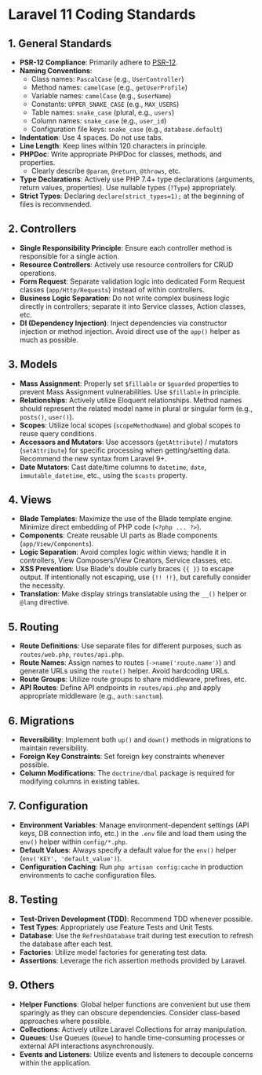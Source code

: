 # Laravel 11 Coding Standards

## 1. General Standards

*   **PSR-12 Compliance**: Primarily adhere to [PSR-12](https://www.php-fig.org/psr/psr-12/).
*   **Naming Conventions**:
    *   Class names: `PascalCase` (e.g., `UserController`)
    *   Method names: `camelCase` (e.g., `getUserProfile`)
    *   Variable names: `camelCase` (e.g., `$userName`)
    *   Constants: `UPPER_SNAKE_CASE` (e.g., `MAX_USERS`)
    *   Table names: `snake_case` (plural, e.g., `users`)
    *   Column names: `snake_case` (e.g., `user_id`)
    *   Configuration file keys: `snake_case` (e.g., `database.default`)
*   **Indentation**: Use 4 spaces. Do not use tabs.
*   **Line Length**: Keep lines within 120 characters in principle.
*   **PHPDoc**: Write appropriate PHPDoc for classes, methods, and properties.
    *   Clearly describe `@param`, `@return`, `@throws`, etc.
*   **Type Declarations**: Actively use PHP 7.4+ type declarations (arguments, return values, properties). Use nullable types (`?Type`) appropriately.
*   **Strict Types**: Declaring `declare(strict_types=1);` at the beginning of files is recommended.

## 2. Controllers

*   **Single Responsibility Principle**: Ensure each controller method is responsible for a single action.
*   **Resource Controllers**: Actively use resource controllers for CRUD operations.
*   **Form Request**: Separate validation logic into dedicated Form Request classes (`app/Http/Requests`) instead of within controllers.
*   **Business Logic Separation**: Do not write complex business logic directly in controllers; separate it into Service classes, Action classes, etc.
*   **DI (Dependency Injection)**: Inject dependencies via constructor injection or method injection. Avoid direct use of the `app()` helper as much as possible.

## 3. Models

*   **Mass Assignment**: Properly set `$fillable` or `$guarded` properties to prevent Mass Assignment vulnerabilities. Use `$fillable` in principle.
*   **Relationships**: Actively utilize Eloquent relationships. Method names should represent the related model name in plural or singular form (e.g., `posts()`, `user()`).
*   **Scopes**: Utilize local scopes (`scopeMethodName`) and global scopes to reuse query conditions.
*   **Accessors and Mutators**: Use accessors (`getAttribute`) / mutators (`setAttribute`) for specific processing when getting/setting data. Recommend the new syntax from Laravel 9+.
*   **Date Mutators**: Cast date/time columns to `datetime`, `date`, `immutable_datetime`, etc., using the `$casts` property.

## 4. Views

*   **Blade Templates**: Maximize the use of the Blade template engine. Minimize direct embedding of PHP code (`<?php ... ?>`).
*   **Components**: Create reusable UI parts as Blade components (`app/View/Components`).
*   **Logic Separation**: Avoid complex logic within views; handle it in controllers, View Composers/View Creators, Service classes, etc.
*   **XSS Prevention**: Use Blade's double curly braces `{{ }}` to escape output. If intentionally not escaping, use `{!! !!}`, but carefully consider the necessity.
*   **Translation**: Make display strings translatable using the `__()` helper or `@lang` directive.

## 5. Routing

*   **Route Definitions**: Use separate files for different purposes, such as `routes/web.php`, `routes/api.php`.
*   **Route Names**: Assign names to routes (`->name('route.name')`) and generate URLs using the `route()` helper. Avoid hardcoding URLs.
*   **Route Groups**: Utilize route groups to share middleware, prefixes, etc.
*   **API Routes**: Define API endpoints in `routes/api.php` and apply appropriate middleware (e.g., `auth:sanctum`).

## 6. Migrations

*   **Reversibility**: Implement both `up()` and `down()` methods in migrations to maintain reversibility.
*   **Foreign Key Constraints**: Set foreign key constraints whenever possible.
*   **Column Modifications**: The `doctrine/dbal` package is required for modifying columns in existing tables.

## 7. Configuration

*   **Environment Variables**: Manage environment-dependent settings (API keys, DB connection info, etc.) in the `.env` file and load them using the `env()` helper within `config/*.php`.
*   **Default Values**: Always specify a default value for the `env()` helper (`env('KEY', 'default_value')`).
*   **Configuration Caching**: Run `php artisan config:cache` in production environments to cache configuration files.

## 8. Testing

*   **Test-Driven Development (TDD)**: Recommend TDD whenever possible.
*   **Test Types**: Appropriately use Feature Tests and Unit Tests.
*   **Database**: Use the `RefreshDatabase` trait during test execution to refresh the database after each test.
*   **Factories**: Utilize model factories for generating test data.
*   **Assertions**: Leverage the rich assertion methods provided by Laravel.

## 9. Others

*   **Helper Functions**: Global helper functions are convenient but use them sparingly as they can obscure dependencies. Consider class-based approaches where possible.
*   **Collections**: Actively utilize Laravel Collections for array manipulation.
*   **Queues**: Use Queues (`Queue`) to handle time-consuming processes or external API interactions asynchronously.
*   **Events and Listeners**: Utilize events and listeners to decouple concerns within the application.
